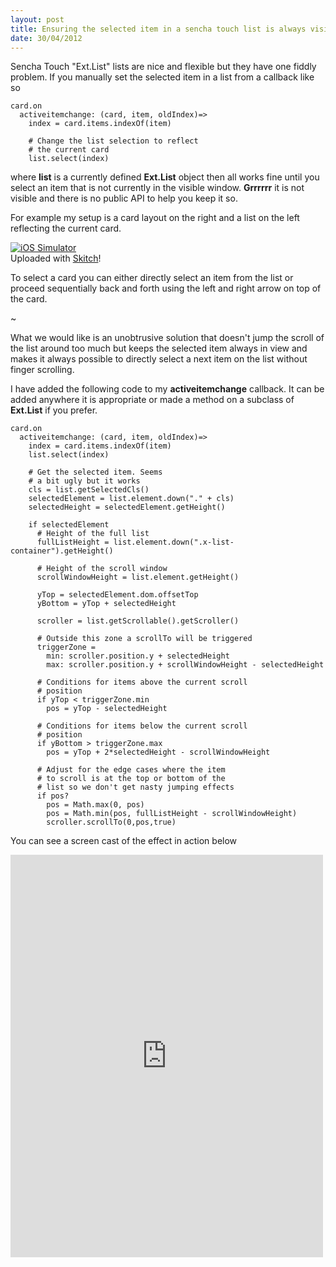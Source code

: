 ```yaml
--- 
layout: post
title: Ensuring the selected item in a sencha touch list is always visible.
date: 30/04/2012
--- 
```


Sencha Touch "Ext.List" lists are nice and flexible but they have one fiddly
problem. If you manually set the selected item in a list from a callback like
so

    card.on
      activeitemchange: (card, item, oldIndex)=>
        index = card.items.indexOf(item)

        # Change the list selection to reflect
        # the current card
        list.select(index)


where **list** is a currently defined **Ext.List** object then all works fine
until you select an item that is not currently in the visible window.
**Grrrrrr** it is not visible and there is no public API to help you keep it
so.

For example my setup is a card layout on the right and a list on the
left reflecting the current card.

<div class="thumbnail"><a href="https://skitch.com/bradphelan/8s38m/ios-simulator"><img style="max-width:638px" src="https://img.skitch.com/20120430-ppxukim7mchmh3buana8pnufec.medium.jpg" alt="iOS Simulator" /></a><br /><span>Uploaded with <a href="http://skitch.com">Skitch</a>!</span></div>

To select a card you can either directly select an item from the list or proceed 
sequentially back and forth using the left and right arrow on top of
the card.

~

What we would like is an unobtrusive solution that doesn't jump the scroll
of the list around too much but keeps the selected item always in view and
makes it always possible to directly select a next item on the list without
finger scrolling.

I have added the following code to my **activeitemchange** callback. It
can be added anywhere it is appropriate or made a method on a subclass
of **Ext.List** if you prefer.

    card.on
      activeitemchange: (card, item, oldIndex)=>
        index = card.items.indexOf(item)
        list.select(index)

        # Get the selected item. Seems
        # a bit ugly but it works
        cls = list.getSelectedCls()
        selectedElement = list.element.down("." + cls)
        selectedHeight = selectedElement.getHeight()

        if selectedElement
          # Height of the full list
          fullListHeight = list.element.down(".x-list-container").getHeight()

          # Height of the scroll window
          scrollWindowHeight = list.element.getHeight()

          yTop = selectedElement.dom.offsetTop
          yBottom = yTop + selectedHeight
          
          scroller = list.getScrollable().getScroller()

          # Outside this zone a scrollTo will be triggered
          triggerZone =
            min: scroller.position.y + selectedHeight
            max: scroller.position.y + scrollWindowHeight - selectedHeight

          # Conditions for items above the current scroll
          # position
          if yTop < triggerZone.min
            pos = yTop - selectedHeight

          # Conditions for items below the current scroll
          # position
          if yBottom > triggerZone.max
            pos = yTop + 2*selectedHeight - scrollWindowHeight

          # Adjust for the edge cases where the item
          # to scroll is at the top or bottom of the
          # list so we don't get nasty jumping effects
          if pos?
            pos = Math.max(0, pos)
            pos = Math.min(pos, fullListHeight - scrollWindowHeight)
            scroller.scrollTo(0,pos,true)


You can see a screen cast of the effect in action below

<iframe src="http://player.vimeo.com/video/41286078" width="500" height="644" frameborder="0" webkitAllowFullScreen mozallowfullscreen allowFullScreen></iframe>

  

